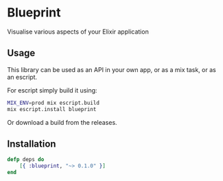 # Blueprint
Visualise various aspects of your Elixir application

Usage
-----

This library can be used as an API in your own app, or as a mix task, or as an escript.

For escript simply build it using:

```bash
MIX_ENV=prod mix escript.build
mix escript.install blueprint
```

Or download a build from the releases.

Installation
------------
```elixir
defp deps do
    [{ :blueprint, "~> 0.1.0" }]
end
```
